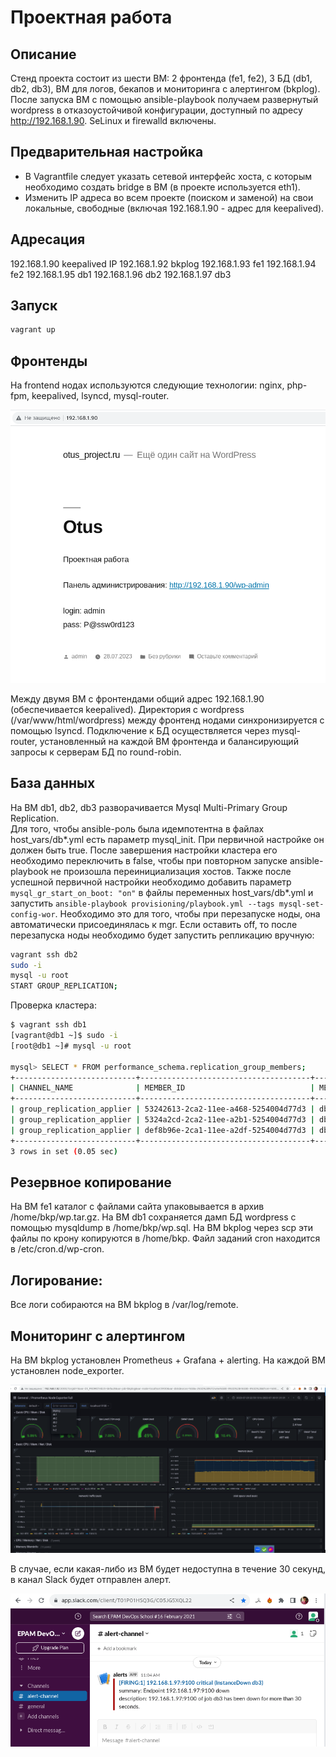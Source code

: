 # Проектная работа

## Описание

Стенд проекта состоит из шести ВМ: 2 фронтенда (fe1, fe2), 3 БД (db1, db2, db3), ВМ для логов, бекапов и мониторинга с алертингом (bkplog).
После запуска ВМ с помощью ansible-playbook получаем развернутый wordpress в отказоустойчивой конфигурации, доступный по адресу http://192.168.1.90.
SeLinux и firewalld включены.

## Предварительная настройка

- В Vagrantfile следует указать сетевой интерфейс хоста, с которым необходимо создать bridge в ВМ (в проекте используется eth1).
- Изменить IP адреса во всем проекте (поиском и заменой) на свои локальные, свободные (включая 192.168.1.90 - адрес для keepalived).

## Адресация

192.168.1.90    keepalived IP
192.168.1.92	bkplog
192.168.1.93	fe1
192.168.1.94	fe2
192.168.1.95	db1
192.168.1.96	db2
192.168.1.97	db3

## Запуск

```bash
vagrant up
```

## Фронтенды

На frontend нодах используются следующие технологии: nginx, php-fpm, keepalived, lsyncd, mysql-router.  

![frontend](frontend.png)

Между двумя ВМ с фронтендами общий адрес 192.168.1.90 (обеспечивается keepalived). 
Директория с wordpress (/var/www/html/wordpress) между фронтенд нодами синхронизируется с помощью lsyncd. 
Подключение к БД осуществляется через mysql-router, установленный на каждой ВМ фронтенда и балансирующий запросы к серверам БД по round-robin.

## База данных

На ВМ db1, db2, db3 разворачивается Mysql Multi-Primary Group Replication.  
Для того, чтобы ansible-роль была идемпотентна в файлах host_vars/db*.yml есть параметр mysql_init. При первичной настройке он должен быть true. После завершения настройки кластера его необходимо переключить в false, чтобы при повторном запуске ansible-playbook не произошла переинициализация хостов. 
Также после успешной первичной настройки необходимо добавить параметр `mysql_gr_start_on_boot: "on"` в файлы переменных host_vars/db*.yml и запустить `ansible-playbook provisioning/playbook.yml --tags mysql-set-config-wor`. Необходимо это для того, чтобы при перезапуске ноды, она автоматически присоединялась к mgr. Если оставить off, то после перезапуска ноды необходимо будет запустить репликацию вручную:

```bash
vagrant ssh db2
sudo -i
mysql -u root
START GROUP_REPLICATION;
```

Проверка кластера:

```bash
$ vagrant ssh db1
[vagrant@db1 ~]$ sudo -i
[root@db1 ~]# mysql -u root

mysql> SELECT * FROM performance_schema.replication_group_members;
+---------------------------+--------------------------------------+-------------+-------------+--------------+-------------+----------------+----------------------------+
| CHANNEL_NAME              | MEMBER_ID                            | MEMBER_HOST | MEMBER_PORT | MEMBER_STATE | MEMBER_ROLE | MEMBER_VERSION | MEMBER_COMMUNICATION_STACK |
+---------------------------+--------------------------------------+-------------+-------------+--------------+-------------+----------------+----------------------------+
| group_replication_applier | 53242613-2ca2-11ee-a468-5254004d77d3 | db3         |        3306 | ONLINE       | PRIMARY     | 8.0.34         | XCom                       |
| group_replication_applier | 5324a2cd-2ca2-11ee-a2b1-5254004d77d3 | db2         |        3306 | ONLINE       | PRIMARY     | 8.0.34         | XCom                       |
| group_replication_applier | def8b96e-2ca1-11ee-a2df-5254004d77d3 | db1         |        3306 | ONLINE       | PRIMARY     | 8.0.34         | XCom                       |
+---------------------------+--------------------------------------+-------------+-------------+--------------+-------------+----------------+----------------------------+
3 rows in set (0.05 sec)
```

## Резервное копирование

На ВМ fe1 каталог с файлами сайта упаковывается в архив /home/bkp/wp.tar.gz.
На ВМ db1 сохраняется дамп БД wordpress c помощью mysqldump в /home/bkp/wp.sql.
На ВМ bkplog через scp эти файлы по крону копируются в /home/bkp.
Файл заданий cron находится в /etc/cron.d/wp-cron.

## Логирование:

Все логи собираются на ВМ bkplog в /var/log/remote.

## Мониторинг с алертингом

На ВМ bkplog установлен Prometheus + Grafana + alerting. На каждой ВМ установлен node_exporter.

![monitoring](monitoring.png)

В случае, если какая-либо из ВМ будет недоступна в течение 30 секунд, в канал Slack будет отправлен алерт.

![alerting](alerting.png)
